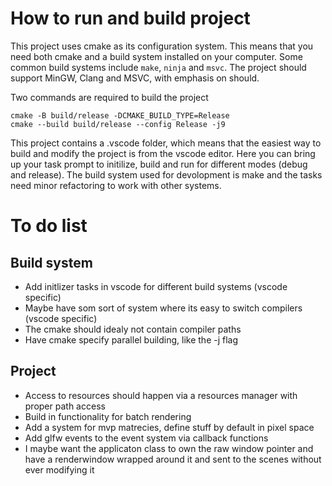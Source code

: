 # How to run and build project
This project uses cmake as its configuration system. This means that you need both cmake and a build system installed on your computer. Some common build systems include `make`, `ninja`  and `msvc`. The project should support MinGW, Clang and MSVC, with emphasis on should. 

Two commands are required to build the project
```
cmake -B build/release -DCMAKE_BUILD_TYPE=Release
cmake --build build/release --config Release -j9
```

This project contains a .vscode folder, which means that the easiest way to build and modify the project is from the vscode editor. Here you can bring up your task prompt to initilize, build and run for different modes (debug and release). The build system used for devolopment is make and the tasks need minor refactoring to work with other systems. 

# To do list

## Build system
- Add initlizer tasks in vscode for different build systems (vscode specific)
- Maybe have som sort of system where its easy to switch compilers (vscode specific)
- The cmake should idealy not contain compiler paths
- Have cmake specify parallel building, like the -j<n> flag

## Project
- Access to resources should happen via a resources manager with proper path access
- Build in functionality for batch rendering
- Add a system for mvp matrecies, define stuff by default in pixel space
- Add glfw events to the event system via callback functions
- I maybe want the applicaton class to own the raw window pointer and have a renderwindow wrapped around it and sent to the scenes without ever modifying it